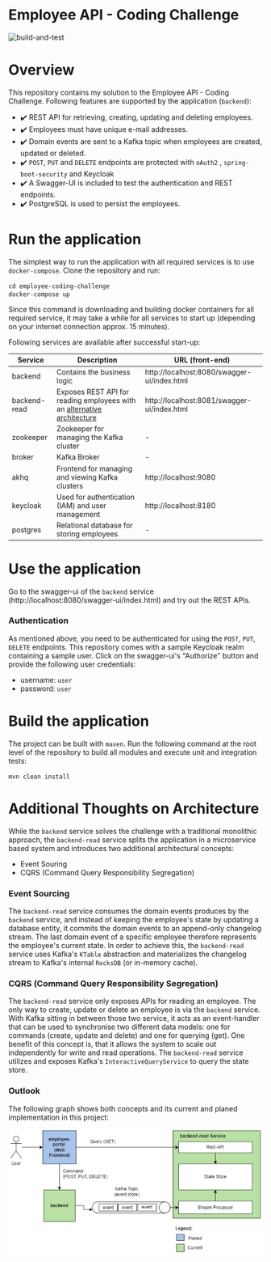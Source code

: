 # Employee API - Coding Challenge

![build-and-test](https://github.com/floste7/employee-coding-challenge/actions/workflows/build-and-test.yml/badge.svg)

# Overview

This repository contains my solution to the Employee API - Coding Challenge. Following features are supported by the
application (```backend```):

- :heavy_check_mark: REST API for retrieving, creating, updating and deleting employees.
- :heavy_check_mark: Employees must have unique e-mail addresses.
- :heavy_check_mark: Domain events are sent to a Kafka topic when employees are created, updated or deleted.
- :heavy_check_mark: ```POST```, ```PUT``` and ```DELETE``` endpoints are protected with ```oAuth2```
  , ```spring-boot-security``` and Keycloak
- :heavy_check_mark: A Swagger-UI is included to test the authentication and REST endpoints.
- :heavy_check_mark: PostgreSQL is used to persist the employees.

# Run the application

The simplest way to run the application with all required services is to use ```docker-compose```. Clone the repository
and run:

```shell
cd employee-coding-challenge
docker-compose up
```

Since this command is downloading and building docker containers for all required service, it may take a while for all
services to start up (depending on your internet connection approx. 15 minutes).

Following services are available after successful start-up:

| Service        | Description                                                                                                     | URL (front-end)                               |
|----------------|-----------------------------------------------------------------------------------------------------------------|-----------------------------------------------|
| backend        | Contains the business logic                                                                                     | http://localhost:8080/swagger-ui/index.html   |
| backend-read   | Exposes REST API for reading employees with an [alternative architecture](#additional-thoughts-on-architecture) | http://localhost:8081/swagger-ui/index.html   |
| zookeeper      | Zookeeper for managing the Kafka cluster                                                                        | -                                             |
| broker         | Kafka Broker                                                                                                    | -                                             |
| akhq           | Frontend for managing and viewing Kafka clusters                                                                | http://localhost:9080                         |
| keycloak       | Used for authentication (IAM) and user management                                                               | http://localhost:8180                         |
| postgres       | Relational database for storing employees                                                                       | -                                             | 

# Use the application
Go to the swagger-ui of the ```backend``` service (http://localhost:8080/swagger-ui/index.html) and try out the REST APIs.

### Authentication
As mentioned above, you need to be authenticated for using the  ```POST```, ```PUT```, ```DELETE``` endpoints.
This repository comes with a sample Keycloak realm containing a sample user. Click on the swagger-ui's "Authorize" button
and provide the following user credentials:

- username: ```user```
- password: ```user```

# Build the application

The project can be built with ```maven```. Run the following command at the root level of the repository to build all 
modules and execute unit and integration tests:

```shell
mvn clean install
```

# Additional Thoughts on Architecture

While the ```backend``` service solves the challenge with a traditional monolithic approach, the ```backend-read``` service 
splits the application in a microservice based system and introduces two additional architectural concepts:

- Event Souring
- CQRS (Command Query Responsibility Segregation)

### Event Sourcing
The ```backend-read``` service consumes the domain events produces by the ```backend``` service, and instead of keeping
the employee's state by updating a database entity, it commits the domain events to an append-only changelog stream.
The last domain event of a specific employee therefore represents the employee's current state. In order to achieve this,
the ```backend-read``` service uses Kafka's ```KTable``` abstraction and materializes the changelog stream to Kafka's
internal ```RocksDB``` (or in-memory cache).

### CQRS (Command Query Responsibility Segregation)
The ```backend-read``` service only exposes APIs for reading an employee. The only way to create, update or delete an employee
is via the ```backend``` service. With Kafka sitting in between those two service, it acts as an event-handler that can be used
to synchronise two different data models: one for commands (create, update and delete) and one for querying (get).
One benefit of this concept is, that it allows the system to scale out independently for write and read operations.
The ```backend-read``` service utilizes and exposes Kafka's ```InteractiveQueryService``` to query the state store. 

### Outlook
The following graph shows both concepts and its current and planed implementation in this project:

![Architecture](/docs/architecture.png "Architecture")
